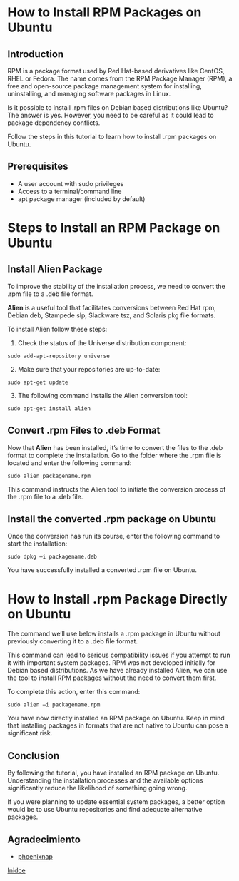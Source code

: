 # How to Install RPM Packages on Ubuntu

## Introduction
RPM is a package format used by Red Hat-based derivatives like CentOS, RHEL or Fedora. The name comes from the RPM Package Manager (RPM), a free and open-source package management system for installing, uninstalling, and managing software packages in Linux.

Is it possible to install .rpm files on Debian based distributions like Ubuntu? The answer is yes. However, you need to be careful as it could lead to package dependency conflicts.

Follow the steps in this tutorial to learn how to install .rpm packages on Ubuntu.

## Prerequisites

- A user account with sudo privileges
- Access to a terminal/command line
- apt package manager (included by default)

# Steps to Install an RPM Package on Ubuntu

## Install Alien Package

To improve the stability of the installation process, we need to convert the .rpm file to a .deb file format.

**Alien** is a useful tool that facilitates conversions between Red Hat rpm, Debian deb, Stampede slp, Slackware tsz, and Solaris pkg file formats.

To install Alien follow these steps:

1. Check the status of the Universe distribution component:
```
sudo add-apt-repository universe
```

2. Make sure that your repositories are up-to-date:
```
sudo apt-get update
```

3. The following command installs the Alien conversion tool:
```
sudo apt-get install alien
```

## Convert .rpm Files to .deb Format
Now that **Alien** has been installed, it’s time to convert the files to the .deb format to complete the installation. Go to the folder where the .rpm file is located and enter the following command:

```
sudo alien packagename.rpm
```
This command instructs the Alien tool to initiate the conversion process of the .rpm file to a .deb file.

## Install the converted .rpm package on Ubuntu

Once the conversion has run its course, enter the following command to start the installation:

```
sudo dpkg –i packagename.deb
```

You have successfully installed a converted .rpm file on Ubuntu.

# How to Install .rpm Package Directly on Ubuntu

The command we’ll use below installs a .rpm package in Ubuntu without previously converting it to a .deb file format.

This command can lead to serious compatibility issues if you attempt to run it with important system packages. RPM was not developed initially for Debian based distributions. As we have already installed Alien, we can use the tool to install RPM packages without the need to convert them first.

To complete this action, enter this command:
```
sudo alien –i packagename.rpm
```

You have now directly installed an RPM package on Ubuntu. Keep in mind that installing packages in formats that are not native to Ubuntu can pose a significant risk.

## Conclusion
By following the tutorial, you have installed an RPM package on Ubuntu. Understanding the installation processes and the available options significantly reduce the likelihood of something going wrong.

If you were planning to update essential system packages, a better option would be to use Ubuntu repositories and find adequate alternative packages.


## Agradecimiento
- [phoenixnap](https://phoenixnap.com/kb/install-rpm-packages-on-ubuntu)

[Inidce](README.md)